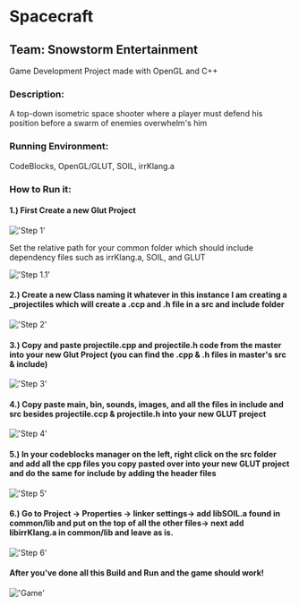 # Spacecraft
## Team: Snowstorm Entertainment

Game Development Project made with OpenGL and C++

### Description:

A top-down isometric space shooter where a player must defend his position before a swarm of enemies overwhelm's him

### Running Environment:
CodeBlocks, OpenGL/GLUT, SOIL, irrKlang.a 

### How to Run it:

#### 1.) First Create a new Glut Project

!['Step 1'](https://cdn.discordapp.com/attachments/185652814645690368/704954209707098183/step1.png)


Set the relative path for your common folder which should include dependency files such as irrKlang.a, SOIL, and GLUT

!['Step 1.1'](https://cdn.discordapp.com/attachments/185652814645690368/704954988102811728/step_1.1.png)

#### 2.) Create a new Class naming it whatever in this instance I am creating a _projectiles which will create a .ccp and .h file in a src and include folder 

!['Step 2'](https://cdn.discordapp.com/attachments/185652814645690368/704956241083891752/step2.png)


#### 3.) Copy and paste projectile.cpp and projectile.h code from the master into your new Glut Project (you can find the .cpp & .h files in master's src & include) 

!['Step 3'](https://cdn.discordapp.com/attachments/185652814645690368/704958088402436146/step2.2.png)

#### 4.) Copy paste main, bin, sounds, images, and all the files in include and src besides projectile.ccp & projectile.h into your new GLUT project 

!['Step 4'](https://cdn.discordapp.com/attachments/185652814645690368/704959353563643904/step4.png)

#### 5.) In your codeblocks manager on the left, right click on the src folder and add all the cpp files you copy pasted over into your new GLUT project and do the same for include by adding the header files

!['Step 5'](https://cdn.discordapp.com/attachments/185652814645690368/704959704899518494/step5.png)

#### 6.) Go to Project -> Properties -> linker settings-> add libSOIL.a found in common/lib and put on the top of all the other files-> next add libirrKlang.a in common/lib and leave as is.

!['Step 6'](https://cdn.discordapp.com/attachments/185652814645690368/704960592401661992/step6.png)

#### After you've done all this Build and Run and the game should work!

!['Game'](https://cdn.discordapp.com/attachments/185652814645690368/704963250172723271/final.png)
